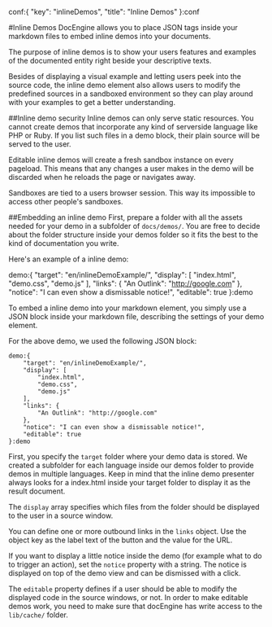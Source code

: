 conf:{
    "key": "inlineDemos",
    "title": "Inline Demos"
}:conf

#Inline Demos
DocEngine allows you to place JSON tags inside your markdown files to embed inline demos into
your documents.

The purpose of inline demos is to show your users features and examples of the documented
entity right beside your descriptive texts.

Besides of displaying a visual example and letting users peek into the source code, the
inline demo element also allows users to modify the predefined sources in a sandboxed
environment so they can play around with your examples to get a better understanding.

##Inline demo security
Inline demos can only serve static resources. You cannot create demos that incorporate any
kind of serverside language like PHP or Ruby. If you list such files in a demo block, their
plain source will be served to the user.

Editable inline demos will create a fresh sandbox instance on every pageload. This means that
any changes a user makes in the demo will be discarded when he reloads the page or navigates
away.

Sandboxes are tied to a users browser session. This way its impossible to access other people's
sandboxes.


##Embedding an inline demo
First, prepare a folder with all the assets needed for your demo in a subfolder of `docs/demos/`.
You are free to decide about the folder structure inside your demos folder so it fits the best
to the kind of documentation you write.

Here's an example of a inline demo:

demo:{
    "target": "en/inlineDemoExample/",
    "display": [
        "index.html",
        "demo.css",
        "demo.js"
    ],
     "links": {
         "An Outlink": "http://google.com"
     },
     "notice": "I can even show a dismissable notice!",
    "editable": true
}:demo

To embed a inline demo into your markdown element, you simply use a JSON block inside
your markdown file, describing the settings of your demo element.

For the above demo, we used the following JSON block:

    demo:{
        "target": "en/inlineDemoExample/",
        "display": [
            "index.html",
            "demo.css",
            "demo.js"
        ],
        "links": {
            "An Outlink": "http://google.com"
        },
        "notice": "I can even show a dismissable notice!",
        "editable": true
    }:demo

First, you specify the `target` folder where your demo data is stored. We created a subfolder
for each language inside our demos folder to provide demos in multiple languages. Keep in mind
that the inline demo presenter always looks for a index.html inside your target folder to display
it as the result document.

The `display` array specifies which files from the folder should be displayed to the user
in a source window.

You can define one or more outbound links in the `links` object. Use the object key as the
label text of the button and the value for the URL.

If you want to display a little notice inside the demo (for example what to do to trigger an action),
set the `notice` property with a string. The notice is displayed on top of the demo view and can be
dismissed with a click.

The `editable` property defines if a user should be able to modify the displayed code in the
source windows, or not. In order to make editable demos work, you need to make sure that docEngine
has write access to the `lib/cache/` folder.
